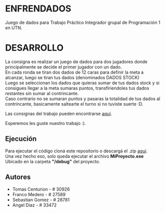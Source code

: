 # ENFRENDADOS

Juego de dados para Trabajo Práctico Integrador grupal de Programación 1 en UTN.

# DESARROLLO

La consigna es realizar un juego de dados para dos jugadores donde principalmente se decide el primer jugador con un dado.\
En cada ronda se tiran dos dados de 12 caras para definir la meta a alcanzar, luego se tiran tus dados (denominados DADOS STOCK) \
Luego se seleccionan los dados que quieras sumar de tus dados stock y si consigues llegar a la meta sumaras puntos, transfiriendoles tus dados restantes sin sumar al contrincante.\
Caso contrario no se sumaran puntos y pasaras la totalidad de tus dados al contrincante, basicamente saltearte el turno si no tuviste suerte :D.

Las consignas del trabajo pueden encontrarse [aquí](https://docs.google.com/document/d/14wcjTFdxkjFMS3wXPrV8g5DC9UO2efAot9Ixvkg_KIs/edit?tab=t.0).

Esperemos les guste nuestro trabajo :).

## Ejecución

Para ejecutar el código cloná este repositorio o descargá el .zip [aquí](https://github.com/Atarotesto/TPI-Grupo50/archive/refs/heads/main.zip).\
Una vez hecho eso, solo queda ejecutar el archivo **MiProyecto.exe**\
Ubicado en la carpeta **"/debug"** del proyecto.

## Autores

- Tomas Centurion     - # 30926
- Franco Medero       - # 27589
- Sebastian Gomez     - # 28781
- Angel Diaz          - # 33472
